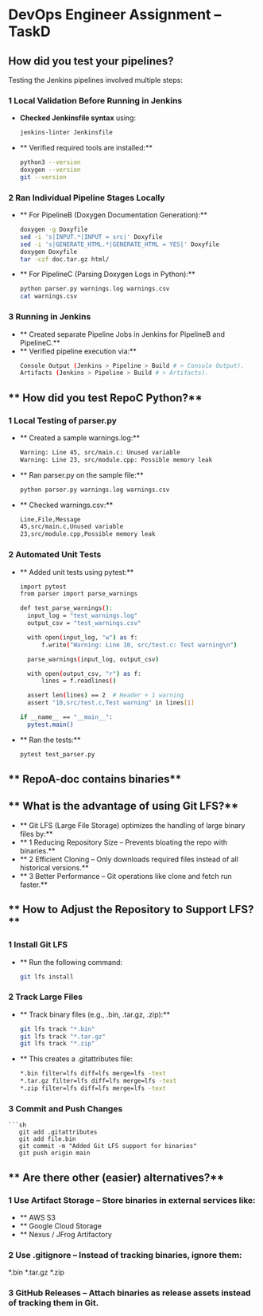 # **DevOps Engineer Assignment – TaskD**

## **How did you test your pipelines?**
Testing the Jenkins pipelines involved multiple steps:

### **1 Local Validation Before Running in Jenkins**
- **Checked Jenkinsfile syntax** using:
  ```sh
  jenkins-linter Jenkinsfile
- ** Verified required tools are installed:**
  ```sh
  python3 --version
  doxygen --version
  git --version
### **2 Ran Individual Pipeline Stages Locally**
- ** For PipelineB (Doxygen Documentation Generation):**
  ```sh
  doxygen -g Doxyfile
  sed -i 's|INPUT.*|INPUT = src|' Doxyfile
  sed -i 's|GENERATE_HTML.*|GENERATE_HTML = YES|' Doxyfile
  doxygen Doxyfile
  tar -czf doc.tar.gz html/
- **  For PipelineC (Parsing Doxygen Logs in Python):**
  ```sh
  python parser.py warnings.log warnings.csv
  cat warnings.csv
### **3  Running in Jenkins**
- ** Created separate Pipeline Jobs in Jenkins for PipelineB and PipelineC.**
- ** Verified pipeline execution via:**
  ```sh
  Console Output (Jenkins > Pipeline > Build # > Console Output).
  Artifacts (Jenkins > Pipeline > Build # > Artifacts).
## ** How did you test RepoC Python?**
### **1 Local Testing of parser.py**
- ** Created a sample warnings.log:**
  ```sh
  Warning: Line 45, src/main.c: Unused variable
  Warning: Line 23, src/module.cpp: Possible memory leak
- **  Ran parser.py on the sample file:**
  ```sh
  python parser.py warnings.log warnings.csv
- **  Checked warnings.csv:**
  ```sh
  Line,File,Message
  45,src/main.c,Unused variable
  23,src/module.cpp,Possible memory leak
  
### **2 Automated Unit Tests**
- **  Added unit tests using pytest:**
  ```sh
  import pytest
  from parser import parse_warnings

  def test_parse_warnings():
    input_log = "test_warnings.log"
    output_csv = "test_warnings.csv"

    with open(input_log, "w") as f:
        f.write("Warning: Line 10, src/test.c: Test warning\n")

    parse_warnings(input_log, output_csv)

    with open(output_csv, "r") as f:
        lines = f.readlines()

    assert len(lines) == 2  # Header + 1 warning
    assert "10,src/test.c,Test warning" in lines[1]

  if __name__ == "__main__":
    pytest.main()
  
- ** Ran the tests:**
  ```sh
  pytest test_parser.py
## ** RepoA-doc contains binaries**
## ** What is the advantage of using Git LFS?**
- **  Git LFS (Large File Storage) optimizes the handling of large binary files by:**
 - ** 1 Reducing Repository Size – Prevents bloating the repo with binaries.**
 - ** 2 Efficient Cloning – Only downloads required files instead of all historical versions.**
 - ** 3 Better Performance – Git operations like clone and fetch run faster.**


## ** How to Adjust the Repository to Support LFS?**
### **1 Install Git LFS**
- **  Run the following command:
     ```sh
     git lfs install
### **2 Track Large Files**
- ** Track binary files (e.g., .bin, .tar.gz, .zip):**
    ```sh
    git lfs track "*.bin"
    git lfs track "*.tar.gz"
    git lfs track "*.zip"
- ** This creates a .gitattributes file:
     ```sh
     *.bin filter=lfs diff=lfs merge=lfs -text
     *.tar.gz filter=lfs diff=lfs merge=lfs -text
     *.zip filter=lfs diff=lfs merge=lfs -text
### **3  Commit and Push Changes**
    ```sh
       git add .gitattributes
       git add file.bin
       git commit -m "Added Git LFS support for binaries"
       git push origin main

## ** Are there other (easier) alternatives?**
  ### **1  Use Artifact Storage – Store binaries in external services like:**
   - ** AWS S3
   - ** Google Cloud Storage
   - ** Nexus / JFrog Artifactory
  ### **2  Use .gitignore – Instead of tracking binaries, ignore them:**
  *.bin
*.tar.gz
*.zip

 ### **3  GitHub Releases – Attach binaries as release assets instead of tracking them in Git.**





  

